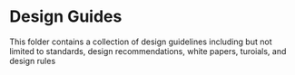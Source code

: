 # Design Guides

This folder contains a collection of design guidelines including but not limited to standards, design recommendations, white papers, turoials, and design rules
